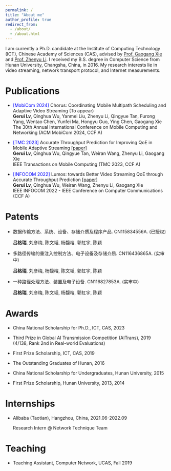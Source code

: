 ```yaml
---
permalink: /
title: "About me"
author_profile: true
redirect_from: 
  - /about/
  - /about.html
---
```




I am currently a Ph.D. candidate at the Institute of Computing Technology (ICT), Chinese Academy of Sciences (CAS), advised by [Prof. Gaogang Xie](https://people.ucas.ac.cn/~_xie?language=en) and [Prof. Zhenyu Li](https://zhenyulee.github.io/). I received my B.S. degree in Computer Science from Hunan University, Changsha, China, in 2016. My research interests lie in video streaming, network transport protocol, and Internet measurements.



# Publications

- <span style="color:blue">[MobiCom 2024]</span> Chorus: Coordinating Mobile Multipath Scheduling and Adaptive Video Streaming (To appear)  \
  **Gerui Lv**, Qinghua Wu, Yanmei Liu, Zhenyu Li, Qingyue Tan, Furong Yang, Wentao Chen, Yunfei Ma, Hongyu Guo, Ying Chen, Gaogang Xie  \
  The 30th Annual International Conference on Mobile Computing and Networking (ACM MobiCom 2024, CCF A)

- <span style="color:blue">[TMC 2023]</span> Accurate Throughput Prediction for Improving QoE in Mobile Adaptive Streaming [[paper]](https://ieeexplore.ieee.org/abstract/document/10246426)  \
  **Gerui Lv**, Qinghua Wu, Qingyue Tan, Weiran Wang, Zhenyu Li, Gaogang Xie  \
  IEEE Transactions on Mobile Computing (TMC 2023, CCF A)

- <span style="color:blue">[INFOCOM 2022]</span> Lumos: towards Better Video Streaming QoE through Accurate Throughput Prediction [[paper]](https://ieeexplore.ieee.org/abstract/document/9796948/)  \
  **Gerui Lv**, Qinghua Wu, Weiran Wang, Zhenyu Li, Gaogang Xie  \
  IEEE INFOCOM 2022 - IEEE Conference on Computer Communications (CCF A)



# Patents

- 数据传输方法、系统、设备、存储介质及程序产品. CN115834556A. (已授权) 

  **吕格瑞**, 刘彦梅, 陈文韬, 杨馥榕, 郭虹宇, 陈颖

- 多路径传输的重注入控制方法、电子设备及存储介质. CN116436865A. (实审中)

  **吕格瑞**, 刘彦梅, 杨馥榕, 陈文韬, 郭虹宇, 陈颖

- 一种路径处理方法、装置及电子设备. CN116827853A. (实审中)

  **吕格瑞**, 刘彦梅, 陈文韬, 杨馥榕, 郭虹宇, 陈颖



# Awards

- China National Scholarship for Ph.D., ICT, CAS, 2023
- Third Prize in Global AI Transmission Competition (AITrans), 2019 (4/138, Rank 2nd in Real-world Evaluations)
- First Prize Scholarship, ICT, CAS, 2019

- The Outstanding Graduates of Hunan, 2016

- China National Scholarship for Undergraduates, Hunan University, 2015
- First Prize Scholarship, Hunan University, 2013, 2014



# Internships

- Alibaba (Taotian), Hangzhou, China, 2021.06-2022.09

  Research Intern @ Network Technique Team



# Teaching

- Teaching Assistant, Computer Network, UCAS, Fall 2019

